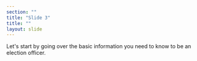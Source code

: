 ```yaml
---
section: ""
title: "Slide 3"
title: ""
layout: slide
---
```


Let's start by going over the basic information you need to know to be an election officer.